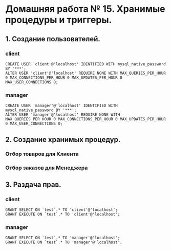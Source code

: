 # Домашняя работа № 15. Хранимые процедуры и триггеры.

## 1. Создание пользователей.

### client
    CREATE USER 'client'@'localhost' IDENTIFIED WITH mysql_native_password BY '***';
    ALTER USER 'client'@'localhost' REQUIRE NONE WITH MAX_QUERIES_PER_HOUR 0 MAX_CONNECTIONS_PER_HOUR 0 MAX_UPDATES_PER_HOUR 0 MAX_USER_CONNECTIONS 0;

### manager
    CREATE USER 'manager'@'localhost' IDENTIFIED WITH mysql_native_password BY '***';
    ALTER USER 'manager'@'localhost' REQUIRE NONE WITH MAX_QUERIES_PER_HOUR 0 MAX_CONNECTIONS_PER_HOUR 0 MAX_UPDATES_PER_HOUR 0 MAX_USER_CONNECTIONS 0;

## 2. Создание хранимых процедур.

### Отбор товаров для Клиента

### Отбор заказов для Менеджера

## 3. Раздача прав.
### client
    GRANT SELECT ON `test`.* TO 'client'@'localhost';
    GRANT EXECUTE ON `test`.* TO 'client'@'localhost';
### manager
    GRANT SELECT ON `test`.* TO 'manager'@'localhost';
    GRANT EXECUTE ON `test`.* TO 'manager'@'localhost';